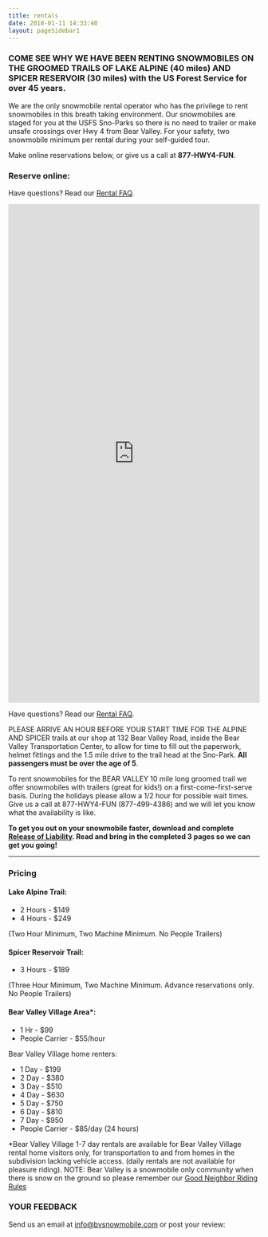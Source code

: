 ```yaml
---
title: rentals
date: 2018-01-11 14:33:40
layout: pageSidebar1
---
```


### COME SEE WHY WE HAVE BEEN RENTING SNOWMOBILES ON THE GROOMED TRAILS OF LAKE ALPINE (40 miles) AND SPICER RESERVOIR (30 miles) with the US Forest Service for over 45 years.

We are the only snowmobile rental operator who has the privilege to rent snowmobiles in this breath taking environment. Our snowmobiles are staged for you at the USFS Sno-Parks so there is no need to trailer or make unsafe crossings over Hwy 4 from Bear Valley. For your safety, two snowmobile minimum per rental during your self-guided tour.

Make online reservations below, or give us a call at **877-HWY4-FUN**.

### Reserve online:  

Have questions?  Read our <a href="/rental-faq">Rental FAQ</a>.

<iframe seamless="" frameborder="0" width="100%" height="1000px" class="rezdy" src="https://bvsnowmobile.rezdy.com/?iframe=true"></iframe>

Have questions?  Read our <a href="/rental-faq">Rental FAQ</a>.

PLEASE ARRIVE AN HOUR BEFORE YOUR START TIME FOR THE ALPINE AND SPICER trails at our shop at 132 Bear Valley Road, inside the Bear Valley Transportation Center, to allow for time to fill out the paperwork, helmet fittings and the 1.5 mile drive to the trail head at the Sno-Park. **All passengers must be over the age of 5**.



To rent snowmobiles for the BEAR VALLEY 10 mile long groomed trail we offer snowmobiles with trailers (great for kids!) on a first-come-first-serve basis. During the holidays please allow a 1/2 hour for possible wait times. Give us a call at 877-HWY4-FUN (877-499-4386) and we will let you know what the availability is like.

**To get you out on your snowmobile faster, download and complete [Release of Liability](https://www.bvsnowmobile.com/files/release_of_liability_111020.pdf). Read and bring in the completed 3 pages so we can get you going!**

<hr>

### Pricing

#### Lake Alpine Trail:

*   2 Hours - $149
*   4 Hours - $249

(Two Hour Minimum, Two Machine Minimum. No People Trailers)

#### Spicer Reservoir Trail:

*   3 Hours - $189

(Three Hour Minimum, Two Machine Minimum.  Advance reservations only. No People Trailers)

#### Bear Valley Village Area*:

*   1 Hr - $99
*   People Carrier - $55/hour

Bear Valley Village home renters:

*   1 Day - $199
*   2 Day - $380
*   3 Day - $510
*   4 Day - $630
*   5 Day - $750
*   6 Day - $810
*   7 Day - $950
*   People Carrier - $85/day (24 hours)

*Bear Valley Village 1-7 day rentals are available for Bear Valley Village rental home visitors only, for transportation to and from homes in the subdivision lacking vehicle access. (daily rentals are not available for pleasure riding).
NOTE: Bear Valley is a snowmobile only community when there is snow on the ground so please remember our [Good Neighbor Riding Rules](/files/Good_Neighbor_Riding_Rules.pdf) 

### YOUR FEEDBACK

Send us an email at info@bvsnowmobile.com or post your review:
<span class="social-nav">
	<a class="yt" href="http://www.yelp.com/biz/bear-valley-snowmobile-bear-valley" target="_blank"><i class="fa fa-3x fa-yelp"></i></a> <a class="fb" href="http://facebook.com/BearValleySnowmobile" target="_blank"><i class="fa fa-3x fa-facebook-square"></i></a> <a class="gp" href="https://plus.google.com/106492513295353593104/" target="_blank"><i class="fa fa-3x fa-google-plus-square"></i></a>
</span>
